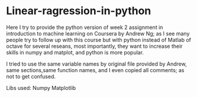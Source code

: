 # Linear-ragression-in-python
Here I try to provide the python version of week 2 assignment in introduction to machine learning on Coursera by Andrew Ng; as I see many people try to follow up with this course but with python instead of Matlab of octave for several reseans, most importantly, they want to increase their skills in numpy and matplot, and python is more popular.

I tried to use the same variable names by original file provided by Andrew, same sections,same function names, and I even copied all comments; as not to get confused.

Libs used:
Numpy 
Matplotlib

